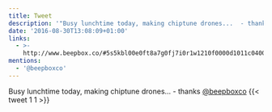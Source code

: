 ```yaml
---
title: Tweet
description: '"Busy lunchtime today, making chiptune drones...  - thanks @beepboxco"'
date: '2016-08-30T13:08:09+01:00'
links:
  - >-
    http://www.beepbox.co/#5s5kbl00e0ft8a7g0fj7i0r1w1210f0000d1011c0400h0000v0000o3210b014h4h4h4h4h4h4h4h4h4g004h4h4h4h00004i8y8y8p212FDOe8hQzpDUAc1mKdbDlURJs7R04yCe8hK3oeIy0zj417oeYzqhM8r0QSkxI3i6My0
mentions:
  - '@beepboxco'
---
```

Busy lunchtime today, making chiptune drones...  - thanks [@beepboxco](https://twitter.com/@beepboxco)
      {{< tweet 1 1 >}}
    
